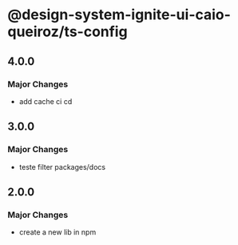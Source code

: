 # @design-system-ignite-ui-caio-queiroz/ts-config

## 4.0.0

### Major Changes

- add cache ci cd

## 3.0.0

### Major Changes

- teste filter packages/docs

## 2.0.0

### Major Changes

- create a new lib in npm
